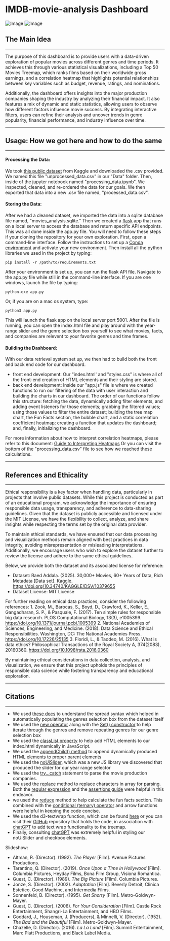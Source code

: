 # IMDB-movie-analysis Dashboard

![Image](https://github.com/user-attachments/assets/dc298f9d-2ee8-4922-8a1a-c050dc8ea1f2)
![Image](https://github.com/user-attachments/assets/3de80ace-599e-4643-8d3c-bdf1a75019af)

## The Main Idea

---
The purpose of this dashboard is to provide users with a data-driven exploration of popular movies across different genres and time periods. It achieves this through various statistical visualizations, including a Top 50 Movies Treemap, which ranks films based on their worldwide gross earnings, and a correlation heatmap that highlights potential relationships between key variables such as budget, revenue, ratings, and nominations.

Additionally, the dashboard offers insights into the major production companies shaping the industry by analyzing their financial impact. It also features a mix of dynamic and static statistics, allowing users to observe how different factors influence movie success. By integrating interactive filters, users can refine their analysis and uncover trends in genre popularity, financial performance, and industry influence over time.

---
## Usage: How we got here and how to do the same

---
#### Processing the Data:
We took [this public dataset](https://www.kaggle.com/datasets/raedaddala/top-500-600-movies-of-each-year-from-1960-to-2024) from Kaggle and downloaded the .csv provided. We named this file "unprocessed_data.csv" in our "Data" folder. Then, inside of the jupyter notebook named "processing_data.ipynb". We inspected, cleaned, and re-ordered the data for our goals. We then exported that data into a new .csv file named, "processed_data.csv". 

#### Storing the Data:
After we had a cleaned dataset, we imported the data into a sqlite database file named, "movies_analysis.sqlite." Then we created a [flask](https://pypi.org/project/Flask/) app that runs on a local server to access the database and return specific API endpoints. This was all done inside the app.py file. You will need to follow these steps if your cloning the repository for your own exploration. First, open a command-line interface. Follow the instructions to set up a [Conda environment](https://docs.conda.io/projects/conda/en/latest/user-guide/tasks/manage-environments.html) and activate your new environment. Then install all the python libraries we used in the project by typing: 
```
pip install -r /path/to/requirements.txt
```
After your environment is set up, you can run the flask API file. Navigate to the app.py file while still in the command-line interface. If you are one windows, launch the file by typing:
```
python.exe app.py
```
Or, if you are on a mac os system, type:
```
python3 app.py
```
This will launch the flask app on the local server port 5001. After the file is running, you can open the index.html file and play around with the year-range slider and the genre selection box yourself to see what movies, facts, and companies are relevent to your favorite genres and time frames. 


#### Building the Dashboard:
With our data retrieval system set up, we then had to build both the front and back end code for our dashboard. 
- front end development:
  Our "index.html' and "styles.css" is where all of the front-end creation of HTML elements and their styling are stored.
- back end development:
  Inside our "app.js" file is where we created functions to run our filtering of the data with user interaction and building the charts in our dashboard. The order of our      functions follow this structure: fetching the data, dynamically adding filter elements, and adding event listeners for those elements; grabbing the filtered values; using    those values to filter the entire dataset; building the tree map chart, the Fun Facts section, the bubble chart, and a static correlation coefficient heatmap; creating a     function that updates the dashboard; and, finally, initializing the dashboard.

For more information about how to interpret correlation heatmaps, please refer to this document: [Guide to Interpreting Heatmaps](https://github.com/QJones76/IMDB-movie-analysis/issues/8#issue-2817119843)
Or you can visit the bottom of the "processing_data.csv" file to see how we reached these calculations.

---
## References and Ethicality

---
Ethical responsibility is a key factor when handling data, particularly in projects that involve public datasets. While this project is conducted as part of an educational program, we acknowledge the importance of ensuring responsible data usage, transparency, and adherence to data-sharing guidelines. Given that the dataset is publicly accessible and licensed under the MIT License, we have the flexibility to collect, analyze, and share insights while respecting the terms set by the original data provider.

To maintain ethical standards, we have ensured that our data processing and visualization methods remain aligned with best practices in data integrity, avoiding misrepresentation or misleading interpretations. Additionally, we encourage users who wish to explore the dataset further to review the license and adhere to the same ethical guidelines.

Below, we provide both the dataset and its associated license for reference:
- Dataset: Raed Addala. (2025). 30,000+ Movies, 60+ Years of Data, Rich Metadata [Data set]. Kaggle. https://doi.org/10.34740/KAGGLE/DSV/10379655
- Dataset License: MIT License

For further reading on ethical data practices, consider the following references:
	1.	Zook, M., Barocas, S., Boyd, D., Crawford, K., Keller, E., Gangadharan, S. P., & Pasquale, F. (2017). Ten simple rules for responsible big data research. PLOS Computational Biology, 13(3), e1005399. https://doi.org/10.1371/journal.pcbi.1005399
	2.	National Academies of Sciences, Engineering, and Medicine. (2018). Data Science and Ethical Responsibilities. Washington, DC: The National Academies Press. https://doi.org/10.17226/25135
	3.	Floridi, L., & Taddeo, M. (2016). What is data ethics? Philosophical Transactions of the Royal Society A, 374(2083), 20160360. https://doi.org/10.1098/rsta.2016.0360

By maintaining ethical considerations in data collection, analysis, and visualization, we ensure that this project upholds the principles of responsible data science while fostering transparency and educational exploration.

---
## Citations

---
- We used [these docs](https://developer.mozilla.org/en-US/docs/Web/JavaScript/Reference/Operators/Spread_syntax#spread_in_array_literals) to understand the spread syntax which helped in automatically populating the genres selection box from the dataset itself
- We used the [new operator](https://developer.mozilla.org/en-US/docs/Web/JavaScript/Reference/Operators/new) along with the [Set() constructor](https://developer.mozilla.org/en-US/docs/Web/JavaScript/Reference/Global_Objects/Set/Set) to help iterate through the genres and remove repeating genres for our genre selection box
- We used the [classList property](https://developer.mozilla.org/en-US/docs/Web/API/Element/classList) to help add HTML elements to our index.html dynamically in JavaScript.
- We used the [appendChild() method](https://developer.mozilla.org/en-US/docs/Web/API/Node/appendChild) to append dynamically produced HTML elements to proper parent elements
- We used the [noUiSlider](https://refreshless.com/nouislider/), which was a new JS library we discovered that produced the slider for our year range selector
- We used the [try...catch](https://developer.mozilla.org/en-US/docs/Web/JavaScript/Reference/Statements/try...catch) statement to parse the movie production companies.
- We used the [replace](https://developer.mozilla.org/en-US/docs/Web/JavaScript/Reference/Global_Objects/String/replace) method to replace characters in array for parsing. Both the [regular expression](https://developer.mozilla.org/en-US/docs/Web/JavaScript/Guide/Regular_expressions) and the [assertions guide](https://developer.mozilla.org/en-US/docs/Web/JavaScript/Guide/Regular_expressions/Assertions) were helpful in this endeavor.
- we used the [reduce]() method to help calculate the fun facts section. This combined with the [conditional (ternary) operator](https://developer.mozilla.org/en-US/docs/Web/JavaScript/Reference/Operators/Conditional_operator) and arrow functions were helpful in keeping the code concise.
- We used the d3-textwrap function, which can be found [here](https://www.npmjs.com/package/d3-textwrap?activeTab=readme) or you can visit their [GitHub](https://github.com/vijithassar/d3-textwrap) repository that holds the code, in association with [chatGPT](https://chatgpt.com/) to add text wrap functionality to the treemap.
- Finally, consulting [chatGPT](https://chatgpt.com/) was extremely helpful in styling our noUiSlider and checkbox elements.

Slideshow:
- Altman, R. (Director). (1992). *The Player* [Film]. Avenue Pictures Productions.
- Tarantino, Q. (Director). (2019). *Once Upon a Time in Hollywood* [Film]. Columbia Pictures, Heyday Films, Bona Film Group, Visiona Romantica.
- Guest, C. (Director). (1989). *The Big Picture* [Film]. Columbia Pictures.
- Jonze, S. (Director). (2002). *Adaptation* [Film]. Beverly Detroit, Clinica Estetico, Good Machine, and Intermedia Films.
- Sonnenfeld, B. (Director). (1995). *Get Shorty* [Film]. Metro-Goldwyn-Mayer.
- Guest, C. (Director). (2006). *For Your Consideration* [Film]. Castle Rock Entertainment, Shangri-La Entertainment, and HBO Films.
- Goddard, J., Houseman, J. (Producers), & Minnelli, V. (Director). (1952). *The Bad and the Beautiful* [Film]. Metro-Goldwyn-Mayer.
- Chazelle, D. (Director). (2016). *La La Land* [Film]. Summit Entertainment, Marc Platt Productions, and Black Label Media.
